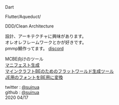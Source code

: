 
Dart  

Flutter/Aqueduct/  

DDD/Clean Architecture  

設計、アーキテクチャに興味があります。  
オレオレフレームワークとかが好きです。  
pmmp鯖作ってます。 
[discord](https://discordapp.com/invite/HNsBQQW)  

MCBE向けのツール  
[マニフェスト生成](https://suinua.github.io/manifestGenerator/)  
[マインクラフトBEのためのフラットワールド生成ツール](https://github.com/suinua/flatWorldEdit)  
[JE用のフォントをBE用に変換](https://github.com/suinua/mcjeFont-to-mcbeFont)  


twitter : [@suinua](https://twitter.com/suinua)  
github : [@suinua](https://github.com/suinua)  
2020 04/17

